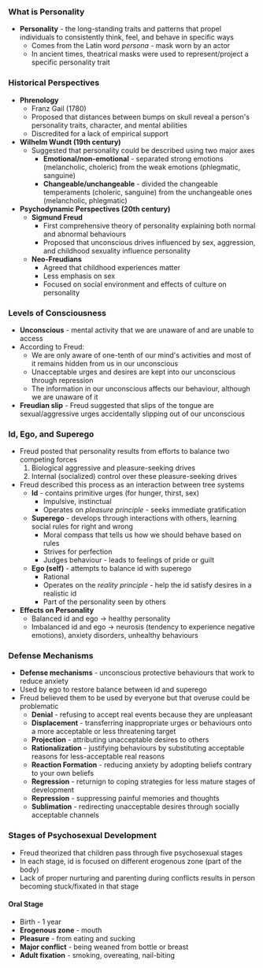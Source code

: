 ### What is Personality
- **Personality** - the long-standing traits and patterns that propel individuals to consistently think, feel, and behave in specific ways
	- Comes from the Latin word *persona* - mask worn by an actor
	- In ancient times, theatrical masks were used to represent/project a specific personality trait

### Historical Perspectives
- **Phrenology**
	- Franz Gail (1780)
	- Proposed that distances between bumps on skull reveal a person's personality traits, character, and mental abilities
	- Discredited for a lack of empirical support
- **Wilhelm Wundt (19th century)**
	- Suggested that personality could be described using two major axes
		- **Emotional/non-emotional** - separated strong emotions (melancholic, choleric) from the weak emotions (phlegmatic, sanguine)
		- **Changeable/unchangeable** - divided the changeable temperaments (choleric, sanguine) from the unchangeable ones (melancholic, phlegmatic)
- **Psychodynamic Perspectives (20th century)**
	- **Sigmund Freud**
		- First comprehensive theory of personality explaining both normal and abnormal behaviours
		- Proposed that unconscious drives influenced by sex, aggression, and childhood sexuality influence personality
	- **Neo-Freudians**
		- Agreed that childhood experiences matter
		- Less emphasis on sex
		- Focused on social environment and effects of culture on personality

### Levels of Consciousness
- **Unconscious** - mental activity that we are unaware of and are unable to access
- According to Freud:
	- We are only aware of one-tenth of our mind's activities and most of it remains hidden from us in our unconscious
	- Unacceptable urges and desires are kept into our unconscious through repression
	- The information in our unconscious affects our behaviour, although we are unaware of it
- **Freudian slip** - Freud suggested that slips of the tongue are sexual/aggressive urges accidentally slipping out of our unconscious

### Id, Ego, and Superego
- Freud posted that personality results from efforts to balance two competing forces
	1. Biological aggressive and pleasure-seeking drives
	2. Internal (socialized) control over these pleasure-seeking drives
- Freud described this process as an interaction between tree systems
	- **Id** - contains primitive urges (for hunger, thirst, sex)
		- Impulsive, instinctual
		- Operates on *pleasure principle* - seeks immediate gratification
	- **Superego** - develops through interactions with others, learning social rules for right and wrong
		- Moral compass that tells us how we should behave based on rules
		- Strives for perfection
		- Judges behaviour - leads to feelings of pride or guilt
	- **Ego (self)** - attempts to balance id with superego
		- Rational
		- Operates on the *reality principle* - help the id satisfy desires in a realistic id
		- Part of the personality seen by others
- **Effects on Personality**
	- Balanced id and ego $\to$ healthy personality
	- Imbalanced id and ego $\to$ neurosis (tendency to experience negative emotions), anxiety disorders, unhealthy behaviours

### Defense Mechanisms
- **Defense mechanisms** - unconscious protective behaviours that work to reduce anxiety
- Used by ego to restore balance between id and superego
- Freud believed them to be used by everyone but that overuse could be problematic
	- **Denial** - refusing to accept real events because they are unpleasant
	- **Displacement** - transferring inappropriate urges or behaviours onto a more acceptable or less threatening target
	- **Projection** - attributing unacceptable desires to others
	- **Rationalization** - justifying behaviours by substituting acceptable reasons for less-acceptable real reasons
	- **Reaction Formation** - reducing anxiety by adopting beliefs contrary to your own beliefs
	- **Regression** - returnign to coping strategies for less mature stages of development
	- **Repression** - suppressing painful memories and thoughts
	- **Sublimation** - redirecting unacceptable desires through socially acceptable channels

### Stages of Psychosexual Development
- Freud theorized that children pass through five psychosexual stages
- In each stage, id is focused on different erogenous zone (part of the body)
- Lack of proper nurturing and parenting during conflicts results in person becoming stuck/fixated in that stage
#### Oral Stage
- Birth - 1 year
- **Erogenous zone** - mouth
- **Pleasure** - from eating and sucking
- **Major conflict** - being weaned from bottle or breast
- **Adult fixation** - smoking, overeating, nail-biting